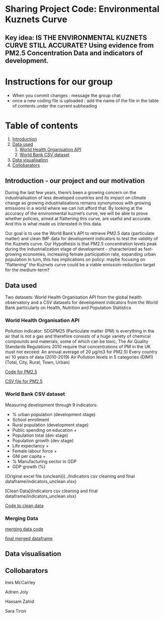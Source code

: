 # Sharing Project Code:  Environmental Kuznets Curve
## Key idea: IS THE ENVIRONMENTAL KUZNETS CURVE STILL ACCURATE? Using evidence from PM2.5 Concentration Data and indicators of development. 

# Instructions for our group
- When you commit changes : message the group chat 
- once a new coding file is uploaded : add the name of the file in the table of contents under the current subheading

# Table of contents
1. [Introduction](#introduction)
2. [Data used](#paragraph1)
    1. [World Health Organisation API](#subparagraph1)
    2. [World Bank CSV dataset](#subparagraph2) 
3. [Data visualisation](#paragraph2)
4. [Collobarators](#paragraph3)

## Introduction - our project and our motivation <a name="introduction"></a>
During the last few years, there’s been a growing concern on the industrialisation of less developed countries and its impact on climate change as growing industrialisations remains synonymous with growing emissions in a world where we can not afford that. By looking at the accuracy of the environmental kuznet’s curve, we will be able to prove whether policies, aimed at flattening this curve, are useful and accurate. And this is what made us interested in this data. 

Our goal is to use the World Bank’s API to retrieve PM2.5 data (particulate matter) and clean IMF data for development indicators to test the validity of the Kuznets curve. Our Hypothesis is that PM2.5 concentration levels peak during the industrialization stage of development - characterized as fast-growing economies, increasing female participation rate, expanding urban population
In turn, this has implications on policy: maybe focusing on “flattening” the Kuznets curve could be a viable emission-reduction target for the medium-term?

## Data used <a name="paragraph1"></a>
Two datasets: World Health Organisation API from the global health observatory and a CSV datasets for development indicators from the World Bank particularly on Health, Nutrition and Population Statistics

### World Health Organisation API <a name="subparagraph1"></a>
Pollution indicator: SDGPM25  (Particulate matter (PM) is everything in the air that is not a gas and therefore consists of a huge variety of chemical compounds and materials, some of which can be toxic, The Air Quality Standards Regulations 2010 require that concentrations of PM in the UK must not exceed: An annual average of 20 µg/m3 for PM2.5)
Every country w/ 10 years of data (2010-2019)
Air Pollution levels in 5 categories (DIM1) (Total, City, Rural, Town, Urban)

[Code for PM2.5](https://github.com/neocommits/environmentalkuznets/blob/8d320777d10cfe5cc6c4a601a26e706a416b5718/API%20code%20and%20csv%20file/PM25.py)

[CSV file for PM2.5](https://github.com/neocommits/environmentalkuznets/blob/11c950810089379519de1a039b15b76a8f58afd3/API%20code%20and%20csv%20file/PM25_data.csv)

### World Bank CSV dataset <a name="subparagraph2"></a>

Measuring development through 9 indicators:
- % urban population (development stage)
- School enrollment 
- Rural population  (development stage)
- Public spending on education +
- Population total  (dev stage)
- Population growth (dev stage)
- Life expectancy +
- Female labour force +
- GNI per capita +
- % Manufacturing sector in GDP
- GDP growth (%)

[Original excel file (unclean)](../Indicators csv cleaning and final dataframe/indicators_unclean.xlsx)

[Clean Data](Indicators csv cleaning and final dataframe/indicators_unclean.xlsx)

[Code to clean data](https://github.com/neocommits/environmentalkuznets/blob/e51ec8c181716de6e131260745501ded40ae3c37/Indicators%20csv%20cleaning%20and%20final%20dataframe/Indicators_data_cleaning.ipynb)

### Merging Data

[merging data code](https://github.com/neocommits/environmentalkuznets/blob/e51ec8c181716de6e131260745501ded40ae3c37/Indicators%20csv%20cleaning%20and%20final%20dataframe/Final_data_merging.ipynb)

[final merged dataframe](https://github.com/neocommits/environmentalkuznets/blob/e51ec8c181716de6e131260745501ded40ae3c37/Indicators%20csv%20cleaning%20and%20final%20dataframe/final_dataframe.csv)


## Data visualisation <a name="paragraph2"></a>

## Collobarators  <a name="paragraph3"></a>
Ines McCairley

Adrien Joly

Hassam Zahid

Sara Tiron

